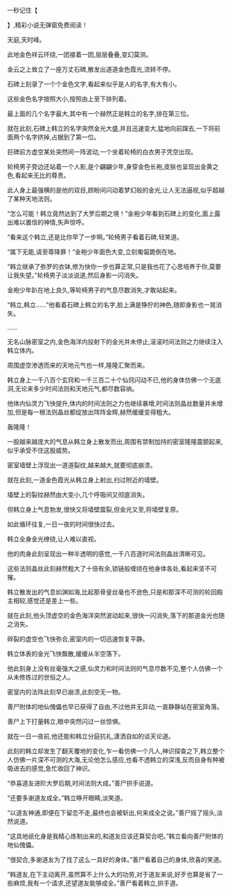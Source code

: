 
一秒记住【

】,精彩小说无弹窗免费阅读！

天庭,天时峰。

此地金色祥云环绕,一团接着一团,层层叠叠,变幻莫测。

金云之上耸立了一座万丈石碑,散发出道道金色霞光,流转不停。

石碑上刻录了一个个金色文字,看起来似乎是人的名字,有大有小。

这些金色名字按照大小,按照由上至下排列着。

最上面的几个名字最大,其中有一个赫然正是韩立的名字,排在第三位。

就在此刻,石碑上韩立的名字突然金光大盛,并且迅速变大,猛地向前蹿去,一下将前面两个名字挤掉,占据到了第一位。

巨碑前方虚空某处突然间一阵波动,一个坐着轮椅的白衣男子凭空出现。

轮椅男子旁边还站着一个人影,是个翩翩少年,身穿金色长袍,皮肤也呈现出金黄之色,看起来无比的尊贵。

此人身上最强横的是他的双目,顾盼间闪动着梦幻般的金光,让人无法逼视,似乎超越了某种天地法则。

“怎么可能！韩立竟然达到了大罗后期之境！”金袍少年看到石碑上的变化,面上露出难以置信的神情,失声惊呼。

“看来这个韩立,还是比你早了一步啊。”轮椅男子看着石碑,轻笑道。

“属下无能,请至尊降罪！”金袍少年面色大变,立刻匍匐跪倒在地。

“韩立继承了弥罗的衣钵,修为快你一步也算正常,只是我也花了心思培养于你,莫要让我失望。”轮椅男子淡淡说道,然后身影一闪消失。

金袍少年趴在地上良久,等轮椅男子的气息尽数消失,才敢站起来。

“韩立,韩立……”他看着石碑上韩立的名字,脸上满是狰狞的神色,随即身影也一晃消失。

……

无名山脉密室之内,金色海洋内投射下的金光并未停止,滚滚时间法则之力继续注入韩立体内。

周围虚空渗透而来的天地元气也一样,隆隆汇聚而来。

韩立身上一千八百个玄窍和一千三百二十个仙窍闪动不已,他的身体仿佛一个无底洞,无论来多少时间法则和天地元气,都尽数容纳。

他体内仙灵力飞快提升,体内的时间法则之力也继续暴增,时间法则晶丝数量并未增加,但是每一根法则晶丝都绽放出阵阵金辉,赫然缓缓变得粗大。

轰隆隆！

一股越来越庞大的气息从韩立身上散发而出,周围有禁制加持的密室隆隆震颤起来,似乎承受不住这股威势。

密室墙壁上浮现出一道道裂纹,越来越大,就要彻底崩溃。

就在此刻,一道金色霞光从韩立身上射出,扫过附近的墙壁。

墙壁上的裂纹赫然由大变小,几个呼吸间又彻底消失。

但韩立身上气息勃发,很快又将墙壁震裂,但金光又至,将墙壁复原。

如此循环往复,一日一夜的时间很快过去。

韩立全身金光缭绕,让人难以直视。

他的肉身此刻呈现出一种半透明的感觉,一千八百道时间法则晶丝清晰可见。

这些法则晶丝此刻赫然粗大了十倍有余,锁链般缠绕在他身体各处,看起来坚不可摧。

韩立散发出的气息如渊如海,比起那骨皇丝毫也不逊色,只是和那深不可测的轮回殿主相较,感觉还是差上一些。

就在此刻,他头顶虚空的金色海洋突然波动起来,很快一闪消失,落下的那道金光也随之消失。

碎裂的虚空也飞快弥合,密室内的一切迅速恢复平静。

韩立体表的金光飞快飘散,缓缓从半空落下。

他此刻身上没有丝毫强大之感,仙灵力和时间法则的气息尽数不见,整个人仿佛一个从未修炼过的世俗之人。

密室内的法阵此刻早已崩溃,此刻空无一物。

善尸附体的地仙傀儡也早已获得了自由,不过他并无异动,一直静静站在密室角落。

善尸上下打量韩立,眼中突然闪过一丝惊惧。

就在一日一夜前,他还能和韩立分庭抗礼,潇洒自如的谈天论道。

此刻的韩立却发生了翻天覆地的变化,乍一看仿佛一个凡人,神识探查之下,韩立整个人仿佛一片深不可测的大海,无论他怎么感应,也看不透韩立的深浅,反而自身有种被吸进去的感觉,急忙收回了神识。

“恭喜道友进阶大罗后期,时间法则大成。”善尸拱手说道。

“还要多谢道友成全。”韩立睁开眼睛,淡笑道。

“以道友神通,即便在下留恋不走,最终也会被斩出,何来成全之说。”善尸摇了摇头,淡然说道。

“这具地祇化身是我精心炼制出来的,和道友应该还算契合吧。”韩立看向善尸附体的地仙傀儡。

“很契合,多谢道友为了找了这么一具好的身体。”善尸看着自己的身体,欣喜的笑道。

“韩道友,在下主动离开,虽然算不上什么大的功劳,对于道友来说,好歹也算是省了一些麻烦,我有一个请求,还望道友能够成全。”善尸看着韩立,拱手道。